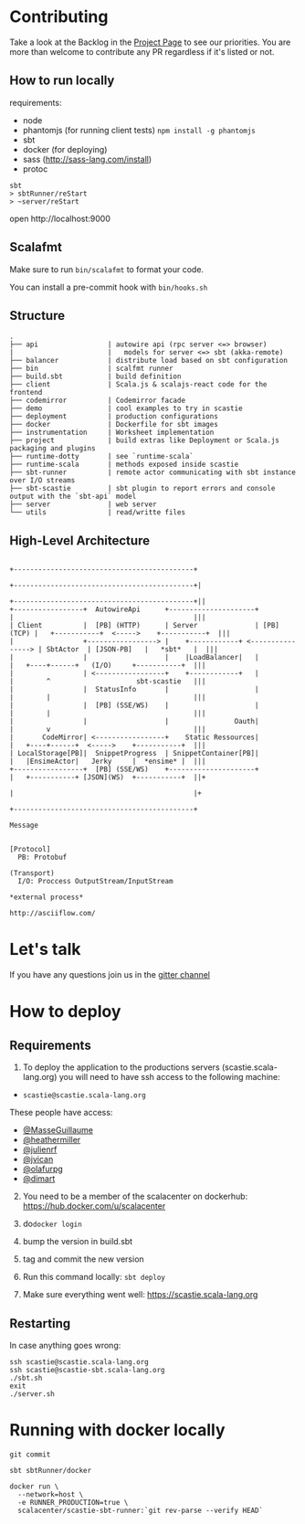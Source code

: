 # Contributing

Take a look at the Backlog in the [Project Page](https://github.com/scalacenter/scastie/projects/1) to see our priorities.
You are more than welcome to contribute any PR regardless if it's listed or not.

## How to run locally

requirements: 

* node
* phantomjs (for running client tests) ```npm install -g phantomjs```
* sbt
* docker (for deploying)
* sass (http://sass-lang.com/install)
* protoc

```
sbt
> sbtRunner/reStart
> ~server/reStart
```

open http://localhost:9000

## Scalafmt

Make sure to run `bin/scalafmt` to format your code.

You can install a pre-commit hook with `bin/hooks.sh`

## Structure

```
.
├── api                 | autowire api (rpc server <=> browser)
|                       |   models for server <=> sbt (akka-remote)
├── balancer            | distribute load based on sbt configuration
├── bin                 | scalfmt runner
├── build.sbt           | build definition
├── client              | Scala.js & scalajs-react code for the frontend 
├── codemirror          | Codemirror facade
├── demo                | cool examples to try in scastie
├── deployment          | production configurations
├── docker              | Dockerfile for sbt images
├── instrumentation     | Worksheet implementation
├── project             | build extras like Deployment or Scala.js packaging and plugins
├── runtime-dotty       | see `runtime-scala`
├── runtime-scala       | methods exposed inside scastie
├── sbt-runner          | remote actor communicating with sbt instance over I/O streams
├── sbt-scastie         | sbt plugin to report errors and console output with the `sbt-api` model 
├── server              | web server
└── utils               | read/writte files
```

## High-Level Architecture


```
                                                                           +--------------------------------------------+
                                                                          +--------------------------------------------+|
                                                                         +--------------------------------------------+||
+-----------------+  AutowireApi      +---------------------+            |                                            |||
| Client          |  [PB] (HTTP)      | Server              | [PB] (TCP) |   +-----------+  <----->    +-----------+  |||
|                 +-----------------> |    +------------+ <----------------> | SbtActor  | [JSON-PB]   |   *sbt*   |  |||
|                 |                   |    |LoadBalancer|   |            |   +----+------+   (I/O)     +-----------+  |||
|                 | <-----------------+    +------------+   |            |        ^                     sbt-scastie   |||
|                 |  StatusInfo       |                     |            |        |                                   |||
|                 |  [PB] (SSE/WS)    |                     |            |        |                                   |||
|                 |                   |                Oauth|            |        v                                   |||
|       CodeMirror| <-----------------+    Static Ressources|            |   +----+------+  <----->    +-----------+  |||
| LocalStorage[PB]|  SnippetProgress  | SnippetContainer[PB]|            |   |EnsimeActor|   Jerky     |  *ensime* |  |||
+-----------------+  [PB] (SSE/WS)    +---------------------+            |   +-----------+ [JSON](WS)  +-----------+  ||+
                                                                         |                                            |+
                                                                         +--------------------------------------------+

Message
  

[Protocol]
  PB: Protobuf

(Transport)
  I/O: Proccess OutputStream/InputStream

*external process*

http://asciiflow.com/
```

# Let's talk

If you have any questions join us in the [gitter channel](https://gitter.im/scalacenter/scastie)

# How to deploy

## Requirements

1. To deploy the application to the productions servers (scastie.scala-lang.org) you will need to have ssh access to the following machine:

* `scastie@scastie.scala-lang.org`

These people have access:

* [@MasseGuillaume](https://github.com/MasseGuillaume)
* [@heathermiller](https://github.com/heathermiller)
* [@julienrf](https://github.com/julienrf)
* [@jvican](https://github.com/jvican)
* [@olafurpg](https://github.com/olafurpg)
* [@dimart](https://github.com/dimart)

2. You need to be a member of the scalacenter on dockerhub: https://hub.docker.com/u/scalacenter 

3. do`docker login`

4. bump the version in build.sbt

5. tag and commit the new version

6. Run this command locally: `sbt deploy`

7. Make sure everything went well: https://scastie.scala-lang.org

## Restarting

In case anything goes wrong:

```
ssh scastie@scastie.scala-lang.org
ssh scastie@scastie-sbt.scala-lang.org
./sbt.sh
exit
./server.sh
```

# Running with docker locally

```
git commit

sbt sbtRunner/docker

docker run \
  --network=host \
  -e RUNNER_PRODUCTION=true \
  scalacenter/scastie-sbt-runner:`git rev-parse --verify HEAD`
```